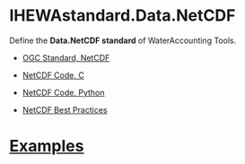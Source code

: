 # IHEWAstandard.Data.NetCDF

Define the **Data.NetCDF standard** of WaterAccounting Tools.

  - [OGC Standard, NetCDF](https://www.opengeospatial.org/standards/netcdf)
  - [NetCDF Code, C](https://github.com/Unidata/netcdf-c)
  - [NetCDF Code, Python](https://github.com/Unidata/netcdf4-python)

  - [NetCDF Best Practices](https://www.unidata.ucar.edu/software/netcdf/docs/BestPractices.html)


# [Examples](examples/README.md#NetCDF)
